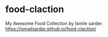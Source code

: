 # food-claction
My Awesome Food Collection by Ismile sarder.
https://ismailsardar.github.io/food-claction/
